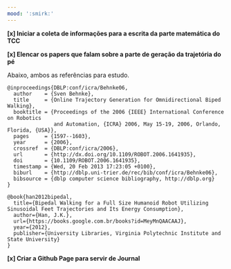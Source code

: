 ```yaml
---
mood: ':smirk:'
---
```

**[x] Iniciar a coleta de informações para a escrita da parte matemática do TCC**

**[x] Elencar os papers que falam sobre a parte de geração da trajetória do pé**

Abaixo, ambos as referências para estudo.

```
@inproceedings{DBLP:conf/icra/Behnke06,
  author    = {Sven Behnke},
  title     = {Online Trajectory Generation for Omnidirectional Biped Walking},
  booktitle = {Proceedings of the 2006 {IEEE} International Conference on Robotics
               and Automation, {ICRA} 2006, May 15-19, 2006, Orlando, Florida, {USA}},
  pages     = {1597--1603},
  year      = {2006},
  crossref  = {DBLP:conf/icra/2006},
  url       = {http://dx.doi.org/10.1109/ROBOT.2006.1641935},
  doi       = {10.1109/ROBOT.2006.1641935},
  timestamp = {Wed, 20 Feb 2013 17:23:05 +0100},
  biburl    = {http://dblp.uni-trier.de/rec/bib/conf/icra/Behnke06},
  bibsource = {dblp computer science bibliography, http://dblp.org}
}
```

```
@book{han2012bipedal,
  title={Bipedal Walking for a Full Size Humanoid Robot Utilizing Sinusoidal Feet Trajectories and Its Energy Consumption},
  author={Han, J.K.},
  url={https://books.google.com.br/books?id=MeyMnQAACAAJ},
  year={2012},
  publisher={University Libraries, Virginia Polytechnic Institute and State University}
}
```

**[x] Criar a Github Page para servir de Journal**
